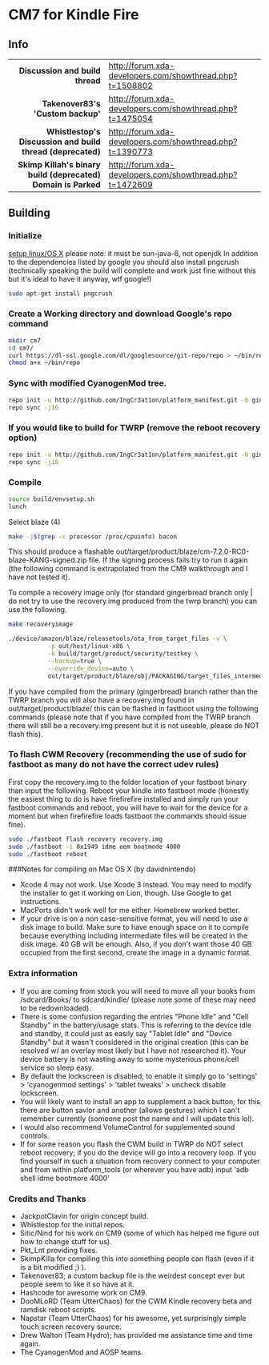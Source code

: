 # CM7 for Kindle Fire

## Info

|||
|-----------------------------------:|:--------------------------|
|**Discussion and build thread** | http://forum.xda-developers.com/showthread.php?t=1508802
|**Takenover83's 'Custom backup'** | http://forum.xda-developers.com/showthread.php?t=1475054
|**Whistlestop's Discussion and build thread (deprecated)** | http://forum.xda-developers.com/showthread.php?t=1390773
|**Skimp Killah's binary build (deprecated)** **Domain is Parked** | http://forum.xda-developers.com/showthread.php?t=1472609

## Building 

### Initialize
[setup linux/OS X](http://source.android.com/source/initializing.html) please note: it must be sun-java-6, not openjdk
In addition to the dependencies listed by google you should also install pngcrush (technically speaking the build will complete and work just fine without this but it's ideal to have it anyway, wtf google!)

```bash
sudo apt-get install pngcrush
```

### Create a Working directory and download Google's repo command
```bash
mkdir cm7
cd cm7/
curl https://dl-ssl.google.com/dl/googlesource/git-repo/repo > ~/bin/repo
chmod a+x ~/bin/repo
```

### Sync with modified CyanogenMod tree.
```bash
repo init -u http://github.com/IngCr3at1on/platform_manifest.git -b gingerbread
repo sync -j16
```

### If you would like to build for TWRP (remove the reboot recovery option)
```bash
repo init -u http://github.com/IngCr3at1on/platform_manifest.git -b gingerbread-twrp
repo sync -j16
```

### Compile
```bash
source build/envsetup.sh
lunch
```

Select blaze (4)

```bash
make -j$(grep -c processor /proc/cpuinfo) bacon
```

This should produce a flashable out/target/product/blaze/cm-7.2.0-RC0-blaze-KANG-signed.zip file. 
If the signing process fails try to run it again (the following command is extrapolated from the CM9 walkthrough and I have not tested it).

To compile a recovery image only (for standard gingerbread branch only | do not try to use the recovery.img produced from the twrp branch) you can use the following.

```bash
make recoveryimage
```


```bash
./device/amazon/blaze/releasetools/ota_from_target_files -v \
           -p out/host/linux-x86 \
           -k build/target/product/security/testkey \
           --backup=true \
           --override_device=auto \
           out/target/product/blaze/obj/PACKAGING/target_files_intermediates/cyanogen_blaze_target_files-eng.$USER.zip out/target/product/blaze/cm-7.2.0-RC0-blaze-KANG-signed.zip
```

If you have compiled from the primary (gingerbread) branch rather than the TWRP branch you will also
have a recovery.img found in out/target/product/blaze/ this can be flashed in fastboot using the
following commands (please note that if you have compiled from the TWRP branch there will still be
a recovery.img present but it is not useable, please do NOT flash this).

### To flash CWM Recovery (recommending the use of sudo for fastboot as many do not have the correct udev rules)
First copy the recovery.img to the folder location of your fastboot binary than input the following.
Reboot your kindle into fastboot mode (honestly the easiest thing to do is have firefirefire installed and simply run your fastboot commands and reboot, you will have to wait for the device for a moment but when firefirefire loads fastboot the commands should issue fine).

```bash
sudo ./fastboot flash recovery recovery.img
sudo ./fastboot -i 0x1949 idme oem bootmode 4000
sudo ./fastboot reboot
```

###Notes for compiling on Mac OS X (by davidnintendo)
* Xcode 4 may not work. Use Xcode 3 instead. You may need to modify the installer to get it working on Lion, though. Use Google to get instructions. 
* MacPorts didn't work well for me either. Homebrew worked better. 
* If your drive is on a non case-sensitive format, you will need to use a disk image to build. Make sure to have enough space on it to compile because everything including intermediate files will be created in the disk image. 40 GB will be enough. Also, if you don't want those 40 GB occupied from the first second, create the image in a dynamic format.

### Extra information
* If you are coming from stock you will need to move all your books from /sdcard/Books/ to sdcard/kindle/ (please note some of these may need to be redownloaded).
* There is some confusion regarding the entries "Phone Idle" and "Cell Standby" in the battery/usage stats. This is referring to the device idle and standby, it could just as easily say "Tablet Idle" and "Device Standby" but it wasn't considered in the original creation (this can be resolved w/ an overlay most likely but I have not researched it). Your device battery is not wasting away to some mysterious phone/cell service so sleep easy.
* By default the lockscreen is disabled; to enable it simply go to 'settings' > 'cyanogenmod settings' > 'tablet tweaks' > uncheck disable lockscreen.
* You will likely want to install an app to supplement a back button; for this there are button savior and another (allows gestures) which I can't remember currently (someone post the name and I will update this lol).
* I would also recommend VolumeControl for supplemented sound controls.
* If for some reason you flash the CWM build in TWRP do NOT select reboot recovery; if you do the device will go into a recovery loop. If you find yourself in such a situation from recovery connect to your computer and from within platform_tools (or wherever you have adb) input 'adb shell idme bootmore 4000'

### Credits and Thanks
* JackpotClavin for origin concept build.
* Whistlestop for the initial repos.
* Sitic/Nind for his work on CM9 (some of which has helped me figure out how to change stuff for us).
* Pkt_Lnt providing fixes.
* SkimpKilla for compiling this into something people can flash (even if it is a bit modified ;) ).
* Takenover83; a custom backup file is the weirdest concept ever but people seem to like it so have at it.
* Hashcode for awesome work on CM9.
* DooMLoRD (Team UtterChaos) for the CWM Kindle recovery beta and ramdisk reboot scripts.
* Napstar (Team UtterChaos) for his awesome, yet surprisingly simple touch screen recovery source.
* Drew Walton (Team Hydro); has provided me assistance time and time again.
* The CyanogenMod and AOSP teams.
